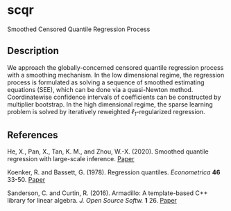# scqr

Smoothed Censored Quantile Regression Process

## Description

We approach the globally-concerned censored quantile regression process with a smoothing mechanism. 
In the low dimensional regime, the regression process is formulated as solving a sequence of smoothed estimating equations (SEE), which can be done via a quasi-Newton method.
Coordinatewise confidence intervals of coefficients can be constructed by multiplier bootstrap.
In the high dimensional regime, the sparse learning problem is solved by iteratively reweighted *&ell;<sub>1</sub>*-regularized regression.

## References

He, X., Pan, X., Tan, K. M., and Zhou, W.-X. (2020). Smoothed quantile regression with large-scale inference. [Paper](https://www.math.ucsd.edu/~xip024/Papers/sqr_main.pdf)

Koenker, R. and Bassett, G. (1978). Regression quantiles. *Econometrica* **46** 33-50. [Paper](https://www.jstor.org/stable/1913643?seq=1#metadata_info_tab_contents)

Sanderson, C. and Curtin, R. (2016). Armadillo: A template-based C++ library for linear algebra. *J. Open Source Softw.* **1** 26. [Paper](https://joss.theoj.org/papers/10.21105/joss.00026.pdf)
